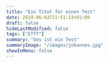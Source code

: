 ```yaml
---
title: "Ein Titel für einen Test"
date: 2019-06-03T21:51:13+01:00
draft: false
hideLastModified: false
tags: ["ETfT"]
summary: "Das ist ein Test"
summaryImage: "/images/johannes.jpg"
showInMenu: false
---
```

